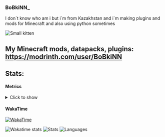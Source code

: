 ### BoBkiNN_

I don\`t know who am i but i\`m from Kazakhstan and i`m making plugins and mods for Minecraft and also using python sometimes

<img
  src="https://github.com/user-attachments/assets/cae1ee15-842a-46d3-8fc4-ecc827620e28"
  alt="Small kitten"
/>

## My Minecraft mods, datapacks, plugins: https://modrinth.com/user/BoBkiNN

## Stats:
#### Metrics
<details><summary>Click to show</summary>

![Metrics](/github-metrics.svg)

</details>

#### WakaTime
[![WakaTime](https://wakatime.com/badge/user/05ad92d2-18a4-4f80-8305-17a666c54f2d.svg)](https://wakatime.com/@BoBkiNN_)

<img
  src="https://wakatime.com/share/@BoBkiNN_/f5c80ca5-832f-44a8-b136-dacc1e5d7ce3.svg"
  alt="Wakatime stats"
  width=500
/> ![Stats](https://github-readme-stats.vercel.app/api?username=BoBkiNN&show_icons=true&icon_color=333333&bg_color=50,e3d917,17e391&title_color=222222&text_color=333333&border_radius=10&count_private=True&include_all_commits=true) ![Languages](https://github-readme-stats.vercel.app/api/top-langs/?username=BoBkiNN&layout=compact&theme=aura_dark)
